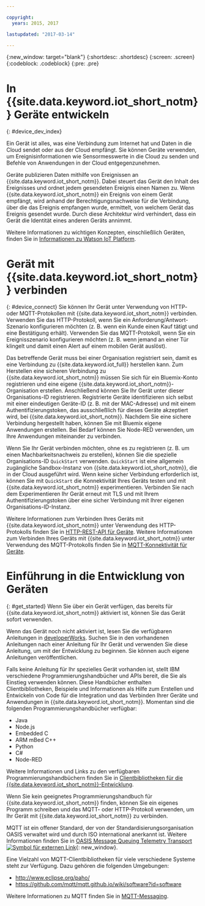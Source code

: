```yaml
---

copyright:
  years: 2015, 2017

lastupdated: "2017-03-14"

---
```


{:new_window: target="blank"}
{:shortdesc: .shortdesc}
{:screen: .screen}
{:codeblock: .codeblock}
{:pre: .pre}

# In {{site.data.keyword.iot_short_notm}} Geräte entwickeln
{: #device_dev_index}

Ein Gerät ist alles, was eine Verbindung zum Internet hat und Daten in die Cloud sendet oder aus der Cloud empfängt. Sie können Geräte verwenden, um Ereignisinformationen wie Sensormesswerte in die Cloud zu senden und Befehle von Anwendungen in der Cloud entgegenzunehmen.

Geräte publizieren Daten mithilfe von Ereignissen an {{site.data.keyword.iot_short_notm}}. Dabei steuert das Gerät den Inhalt des Ereignisses und ordnet jedem gesendeten Ereignis einen Namen zu. Wenn {{site.data.keyword.iot_short_notm}} ein Ereignis von einem Gerät empfängt, wird anhand der Berechtigungsnachweise für die Verbindung, über die das Ereignis empfangen wurde, ermittelt, von welchem Gerät das Ereignis gesendet wurde. Durch diese Architektur wird verhindert, dass ein Gerät die Identität eines anderen Geräts annimmt.

Weitere Informationen zu wichtigen Konzepten, einschließlich Geräten, finden Sie in [Informationen zu Watson IoT Platform](https://console.ng.bluemix.net/docs/services/IoT/iotplatform_overview.html#watsoniotplatform_importantconcepts).


# Gerät mit {{site.data.keyword.iot_short_notm}} verbinden
{: #device_connect}
Sie können Ihr Gerät unter Verwendung von HTTP- oder MQTT-Protokollen mit {{site.data.keyword.iot_short_notm}} verbinden. Verwenden Sie das HTTP-Protokoll, wenn Sie ein Anforderung/Antwort-Szenario konfigurieren möchten (z. B. wenn ein Kunde einen Kauf tätigt und eine Bestätigung erhält). Verwenden Sie das MQTT-Protokoll, wenn Sie ein Ereignisszenario konfigurieren möchten (z. B. wenn jemand an einer Tür klingelt und damit einen Alert auf einem mobilen Gerät auslöst).

Das betreffende Gerät muss bei einer Organisation registriert sein, damit es eine Verbindung zu {{site.data.keyword.iot_full}} herstellen kann. Zum Herstellen eine sicheren Verbindung zu {{site.data.keyword.iot_short_notm}} müssen Sie sich für ein Bluemix-Konto registrieren und eine eigene {{site.data.keyword.iot_short_notm}}-Organisation erstellen. Anschließend können Sie Ihr Gerät unter dieser Organisations-ID registrieren. Registrierte Geräte identifizieren sich selbst mit einer eindeutigen Geräte-ID (z. B. mit der MAC-Adresse) und mit einem Authentifizierungstoken, das ausschließlich für dieses Geräte akzeptiert wird, bei {{site.data.keyword.iot_short_notm}}. Nachdem Sie eine sichere Verbindung hergestellt haben, können Sie mit Bluemix eigene Anwendungen erstellen. Bei Bedarf können Sie Node-RED verwenden, um Ihre Anwendungen miteinander zu verbinden.

Wenn Sie Ihr Gerät verbinden möchten, ohne es zu registrieren (z. B. um einen Machbarkeitsnachweis zu erstellen), können Sie die spezielle Organisations-ID `QuickStart` verwenden. `QuickStart` ist eine allgemein zugängliche Sandbox-Instanz von {{site.data.keyword.iot_short_notm}}, die in der Cloud ausgeführt wird. Wenn keine sicher Verbindung erforderlich ist, können Sie mit `QuickStart` die Konnektivität Ihres Geräts testen und mit {{site.data.keyword.iot_short_notm}} experimentieren. Verbinden Sie nach dem Experimentieren Ihr Gerät erneut mit TLS und mit Ihrem Authentifizierungstoken über eine sicher Verbindung mit Ihrer eigenen Organisations-ID-Instanz.

Weitere Informationen zum Verbinden Ihres Geräts mit {{site.data.keyword.iot_short_notm}} unter Verwendung des HTTP-Protokolls finden Sie in [HTTP-REST-API für Geräte](https://console.ng.bluemix.net/docs/services/IoT/devices/api.html).
Weitere Informationen zum Verbinden Ihres Geräts mit {{site.data.keyword.iot_short_notm}} unter Verwendung des MQTT-Protokolls finden Sie in [MQTT-Konnektivität für Geräte](https://console.ng.bluemix.net/docs/services/IoT/devices/mqtt.html).

# Einführung in die Entwicklung von Geräten
{: #get_started}
Wenn Sie über ein Gerät verfügen, das bereits für {{site.data.keyword.iot_short_notm}} aktiviert ist, können Sie das Gerät sofort verwenden.

Wenn das Gerät noch nicht aktiviert ist, lesen Sie die verfügbaren Anleitungen in [developerWorks](https://developer.ibm.com/recipes/). Suchen Sie in den vorhandenen Anleitungen nach einer Anleitung für Ihr Gerät und verwenden Sie diese Anleitung, um mit der Entwicklung zu beginnen. Sie können auch eigene Anleitungen veröffentlichen.

Falls keine Anleitung für Ihr spezielles Gerät vorhanden ist, stellt IBM verschiedene Programmierungshandbücher und APIs bereit, die Sie als Einstieg verwenden können. Diese Handbücher enthalten Clientbibliotheken, Beispiele und Informationen als Hilfe zum Erstellen und Entwickeln von Code für die Integration und das Verbinden Ihrer Geräte und Anwendungen in {{site.data.keyword.iot_short_notm}}. Momentan sind die folgenden Programmierungshandbücher verfügbar:

- Java
- Node.js
- Embedded C
- ARM mBed C++
- Python
- C#
- Node-RED

Weitere Informationen und Links zu den verfügbaren Programmierungshandbüchern finden Sie in [Clientbibliotheken für die {{site.data.keyword.iot_short_notm}}-Entwicklung](../iot_platform_client_lib.html).

Wenn Sie kein geeignetes Programmierungshandbuch für {{site.data.keyword.iot_short_notm}} finden, können Sie ein eigenes Programm schreiben und das MQTT- oder HTTP-Protokoll verwenden, um Ihr Gerät mit {{site.data.keyword.iot_short_notm}} zu verbinden.

MQTT ist ein offener Standard, der von der Standardisierungsorganisation OASIS verwaltet wird und durch ISO international anerkannt ist. Weitere Informationen finden Sie in [OASIS Message Queuing Telemetry Transport ![Symbol für externen Link](../../../icons/launch-glyph.svg "Symbol für externen Link")](https://www.oasis-open.org/committees/tc_home.php?wg_abbrev=mqtt){: new_window}.

Eine Vielzahl von MQTT-Clientbibliotheken für viele verschiedene Systeme steht zur Verfügung. Dazu gehören die folgenden Umgebungen:
- http://www.eclipse.org/paho/
- https://github.com/mqtt/mqtt.github.io/wiki/software?id=software

Weitere Informationen zu MQTT finden Sie in [MQTT-Messaging](https://console.ng.bluemix.net/docs/services/IoT/reference/mqtt/index.html?pos=3).
